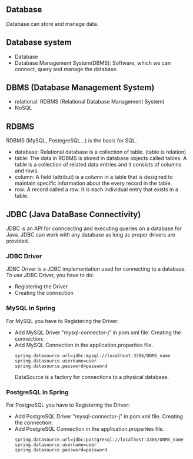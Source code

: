 ## Database
Database can store and manage data.<br>

## Database system
- Database
- Database Management System(DBMS): Software, which we can connect, query and manage the database.

## DBMS (Database Management System)
- relational: RDBMS (Relational Database Management System)
- NoSQL

## RDBMS
RDBMS (MySQL, PostegreSQL...) is the basis for SQL. 
- database: Relational database is a collection of table. (table is relation)
- table: The data in RDBMS is stored in database objects called tables. A table is a collection of related data entries and it consists of columns and rows.
- column: A field (attribut) is a column in a table that is designed to maintain specific information about the every record in the table.
- row: A record called a row. It is each individual entry that exists in a table.

## JDBC (Java DataBase Connectivity)
JDBC is an API for conncecting and executing queries on a database for Java. JDBC can work with any database as long as proper drivers are provided.

### JDBC Driver
JDBC Driver is a JDBC implementation used for connecting to a database.
To use JDBC Driver, you have to do:
- Registering the Driver
- Creating the connection

### MySQL in Spring
For MySQL you have to
Registering the Driver: 
- Add MySQL Driver "mysql-connector-j" in pom.xml file.
Creating the connection:
- Add MySQL Connection in the application.properites file.
  ```
  spring.datasource.url=jdbc:mysql://localhost:3306/DBMS_name
  spring.datasource.username=user
  spring.datasource.password=password
  ```
  DataSource is a factory for connections to a physical database.

### PostgreSQL in Spring
For PostgreSQL you have to
Registering the Driver: 
- Add PostgreSQL Driver "mysql-connector-j" in pom.xml file.
Creating the connection:
- Add PostgreSQL Connection in the application.properites file.
  ```
  spring.datasource.url=jdbc:postgresql://localhost:3306/DBMS_name
  spring.datasource.username=user
  spring.datasource.password=password
  ```
